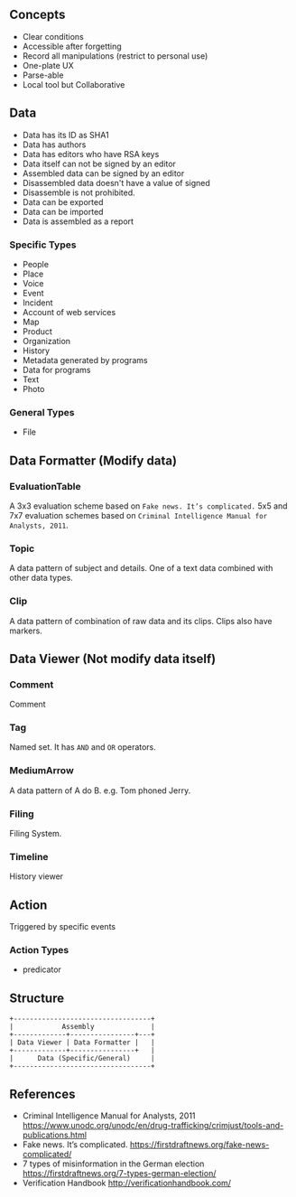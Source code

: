 ## Concepts
- Clear conditions
- Accessible after forgetting
- Record all manipulations (restrict to personal use)
- One-plate UX
- Parse-able
- Local tool but Collaborative 

## Data 
- Data has its ID as SHA1
- Data has authors
- Data has editors who have RSA keys
- Data itself can not be signed by an editor
- Assembled data can be signed by an editor
- Disassembled data doesn't have a value of signed
- Disassemble is not prohibited.
- Data can be exported
- Data can be imported
- Data is assembled as a report

### Specific Types
- People
- Place
- Voice
- Event
- Incident
- Account of web services
- Map
- Product
- Organization
- History
- Metadata generated by programs
- Data for programs
- Text
- Photo

### General Types
- File

## Data Formatter (Modify data)

### EvaluationTable
A 3x3 evaluation scheme based on `Fake news. It’s complicated.`
5x5 and 7x7 evaluation schemes based on `Criminal Intelligence Manual for Analysts, 2011`.
### Topic
A data pattern of subject and details. One of a text data combined with other data types.
### Clip
A data pattern of combination of raw data and its clips. Clips also have markers.

## Data Viewer (Not modify data itself)

### Comment
Comment
### Tag
Named set. It has `AND` and `OR` operators.
### MediumArrow
A data pattern of A do B. e.g. Tom phoned Jerry.
### Filing
Filing System. 
### Timeline
History viewer

## Action
Triggered by specific events

### Action Types
- predicator

## Structure

```
+----------------------------------+
|            Assembly              | 
+-------------+----------------+---+
| Data Viewer | Data Formatter |   |
+-------------+----------------+   |
|      Data (Specific/General)     |
+----------------------------------+
```


## References
- Criminal Intelligence Manual for Analysts, 2011 https://www.unodc.org/unodc/en/drug-trafficking/crimjust/tools-and-publications.html 
- Fake news. It’s complicated. https://firstdraftnews.org/fake-news-complicated/
- 7 types of misinformation in the German election https://firstdraftnews.org/7-types-german-election/
- Verification Handbook http://verificationhandbook.com/


